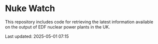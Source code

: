 # Nuke Watch

This repository includes code for retrieving the latest information available on the output of EDF nuclear power plants in the UK.

Last updated: 2025-05-01 07:15